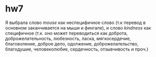 # hw7
Я выбрала слово *mouse* как неспецифичное слово (т.к перевод в основном заканчивается на мыши и фингале), и слово *kindness* как специфичное (т.к. оно может переводиться как доброта, доброжелательность, любезность, ласка, мягкосердечие, благоволение, доброе дело, одолжение, доброжелательство, благодушие, человеколюбие, сердечность, отзывчивость и проч.) 
